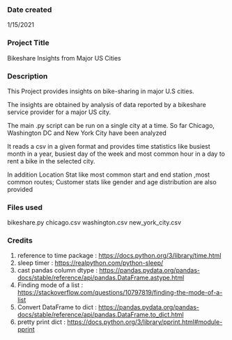 ### Date created
1/15/2021

### Project Title
Bikeshare Insights from Major US Cities

### Description
This Project provides insights on bike-sharing in major U.S cities.    
<p>The insights are obtained by analysis of data reported by a bikeshare service provider for a major US city.
<p>The main .py script can be run on a single city at a time. So far Chicago, Washington DC and New York City have been analyzed
<p>It reads a csv in a given format and provides time statistics like busiest month in a year, busiest day of the week and most common hour in a day to rent a bike in the selected city.
<p>In addition Location Stat like most common start and end station ,most common routes; Customer stats like gender and age distribution are also provided


### Files used
bikeshare.py
chicago.csv
washington.csv
new_york_city.csv

### Credits
1. reference to time package : https://docs.python.org/3/library/time.html
2. sleep timer : https://realpython.com/python-sleep/
3. cast pandas column dtype : https://pandas.pydata.org/pandas-docs/stable/reference/api/pandas.DataFrame.astype.html
4. Finding mode of a list : https://stackoverflow.com/questions/10797819/finding-the-mode-of-a-list
5. Convert DataFrame to dict : https://pandas.pydata.org/pandas-docs/stable/reference/api/pandas.DataFrame.to_dict.html
6. pretty print dict : https://docs.python.org/3/library/pprint.html#module-pprint
